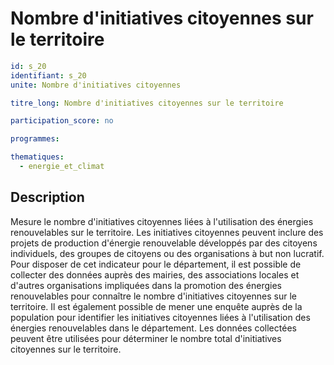 # Nombre d'initiatives citoyennes sur le territoire

```yaml
id: s_20
identifiant: s_20
unite: Nombre d'initiatives citoyennes

titre_long: Nombre d'initiatives citoyennes sur le territoire

participation_score: no

programmes:

thematiques:
  - energie_et_climat
```
## Description
Mesure le nombre d'initiatives citoyennes liées à l'utilisation des énergies renouvelables sur le territoire. Les initiatives citoyennes peuvent inclure des projets de production d'énergie renouvelable développés par des citoyens individuels, des groupes de citoyens ou des organisations à but non lucratif.
Pour disposer de cet indicateur pour le département, il est possible de collecter des données auprès des mairies, des associations locales et d'autres organisations impliquées dans la promotion des énergies renouvelables pour connaître le nombre d'initiatives citoyennes sur le territoire. Il est également possible de mener une enquête auprès de la population pour identifier les initiatives citoyennes liées à l'utilisation des énergies renouvelables dans le département. Les données collectées peuvent être utilisées pour déterminer le nombre total d'initiatives citoyennes sur le territoire.
